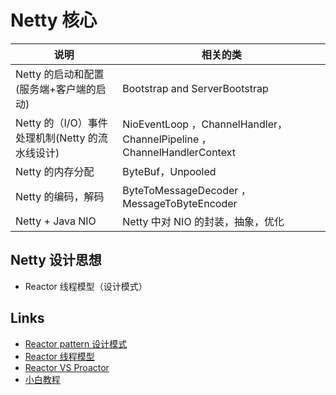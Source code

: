 # Netty 核心

| 说明                                            | 相关的类                                                                |
| ----------------------------------------------- | ----------------------------------------------------------------------- |
| Netty 的启动和配置 (服务端+客户端的启动)        | Bootstrap and ServerBootstrap                                           |
| Netty 的（I/O）事件处理机制(Netty 的流水线设计) | NioEventLoop ，ChannelHandler， ChannelPipeline ，ChannelHandlerContext |
| Netty 的内存分配                                | ByteBuf，Unpooled                                                       |
| Netty 的编码，解码                              | ByteToMessageDecoder ，MessageToByteEncoder                             |
| Netty + Java NIO                                | Netty 中对 NIO 的封装，抽象，优化                                       |

## Netty 设计思想

- Reactor 线程模型（设计模式）

## Links

- [Reactor pattern 设计模式](https://en.wikipedia.org/wiki/Reactor_pattern)
- [Reactor 线程模型](https://cloud.tencent.com/developer/article/1647816)
- [Reactor VS Proactor](https://jishuin.proginn.com/p/763bfbd58a63)
- [小白教程](https://www.jianshu.com/p/eb28811421e3)
